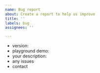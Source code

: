 ```yaml
---
name: Bug report
about: Create a report to help us improve
title: ''
labels: bug
assignees: ''

---
```


- version:
- playground demo:
- your description:
- any issues
- contact